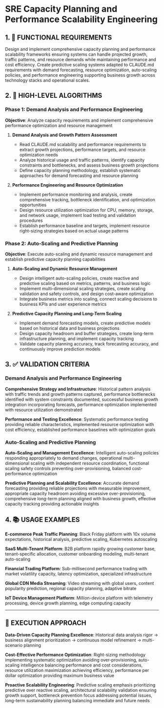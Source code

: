 # SRE Capacity Planning and Performance Scalability Engineering

## 1. 🎯 FUNCTIONAL REQUIREMENTS

Design and implement comprehensive capacity planning and performance scalability frameworks ensuring systems can handle projected growth, traffic patterns, and resource demands while maintaining performance and cost efficiency. Create predictive scaling systems adapted to CLAUDE.md requirements with demand forecasting, resource optimization, auto-scaling policies, and performance engineering supporting business growth across technology stacks and operational scales.

## 2. 🔄 HIGH-LEVEL ALGORITHMS

### Phase 1: Demand Analysis and Performance Engineering
**Objective**: Analyze capacity requirements and implement comprehensive performance optimization and resource management

1. **Demand Analysis and Growth Pattern Assessment**
   - Read CLAUDE.md scalability and performance requirements to extract growth projections, performance targets, and resource optimization needs
   - Analyze historical usage and traffic patterns, identify capacity constraints and bottlenecks, and assess business growth projections
   - Define capacity planning methodology, establish systematic approaches for demand forecasting and resource planning

2. **Performance Engineering and Resource Optimization**
   - Implement performance monitoring and analysis, create comprehensive tracking, bottleneck identification, and optimization opportunities
   - Design resource utilization optimization for CPU, memory, storage, and network usage, implement load testing and validation procedures
   - Establish performance baseline and targets, implement resource right-sizing strategies based on actual usage patterns

### Phase 2: Auto-Scaling and Predictive Planning
**Objective**: Execute auto-scaling and dynamic resource management and establish predictive capacity planning capabilities

1. **Auto-Scaling and Dynamic Resource Management**
   - Design intelligent auto-scaling policies, create reactive and predictive scaling based on metrics, patterns, and business logic
   - Implement multi-dimensional scaling strategies, create scaling validation and safety controls, and design cost-aware optimization
   - Integrate business metrics into scaling, connect scaling decisions to business KPIs and user experience metrics

2. **Predictive Capacity Planning and Long-Term Scaling**
   - Implement demand forecasting models, create predictive models based on historical data and business projections
   - Design capacity headroom and buffer strategies, create long-term infrastructure planning, and implement capacity tracking
   - Validate capacity planning accuracy, track forecasting accuracy, and continuously improve prediction models

## 3. ✅ VALIDATION CRITERIA

### Demand Analysis and Performance Engineering
**Comprehensive Strategy and Infrastructure**: Historical pattern analysis with traffic trends and growth patterns captured, performance bottlenecks identified with system constraints documented, successful business growth integration incorporating forecasts, performance optimization implemented with resource utilization demonstrated

**Performance and Testing Excellence**: Systematic performance testing providing reliable characteristics, implemented resource optimization with cost efficiency, established performance baselines with optimization goals

### Auto-Scaling and Predictive Planning
**Auto-Scaling and Management Excellence**: Intelligent auto-scaling policies responding appropriately to demand changes, operational multi-dimensional scaling with independent resource coordination, functional scaling safety controls preventing over-provisioning, balanced cost-performance optimization

**Predictive Planning and Scalability Excellence**: Accurate demand forecasting providing reliable projections with measurable improvement, appropriate capacity headroom avoiding excessive over-provisioning, comprehensive long-term planning aligned with business growth, effective capacity tracking providing actionable insights

## 4. 📚 USAGE EXAMPLES

**E-commerce Peak Traffic Planning**: Black Friday platform with 10x volume expectations, historical analysis, predictive scaling, Kubernetes autoscaling

**SaaS Multi-Tenant Platform**: B2B platform rapidly growing customer base, tenant-specific allocation, customer onboarding modeling, multi-tenant auto-scaling

**Financial Trading Platform**: Sub-millisecond performance trading with market volatility capacity, latency optimization, specialized infrastructure

**Global CDN Media Streaming**: Video streaming with global users, content popularity prediction, regional capacity planning, adaptive bitrate

**IoT Device Management Platform**: Million-device platform with telemetry processing, device growth planning, edge computing capacity

---

## 🎯 EXECUTION APPROACH

**Data-Driven Capacity Planning Excellence**: Historical data analysis rigor → business alignment prioritization → continuous model refinement → multi-scenario planning

**Cost-Effective Performance Optimization**: Right-sizing methodology implementing systematic optimization avoiding over-provisioning, auto-scaling intelligence balancing performance and cost considerations, resource utilization maximization achieving efficiency, performance per dollar optimization providing maximum business value

**Proactive Scalability Engineering**: Predictive scaling emphasis prioritizing predictive over reactive scaling, architectural scalability validation ensuring growth support, bottleneck prevention focus addressing potential issues, long-term sustainability planning balancing immediate and future needs